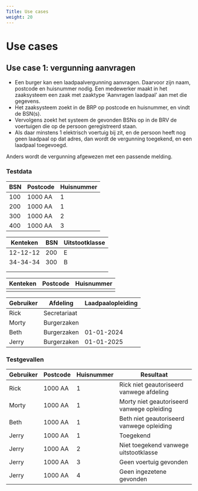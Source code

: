 ```yaml
---
Title: Use cases
weight: 20
---
```


# Use cases

## Use case 1: vergunning aanvragen

- Een burger kan een laadpaalvergunning aanvragen. Daarvoor zijn naam, postcode en huisnummer nodig. Een medewerker maakt in het zaaksysteem een zaak met zaaktype 'Aanvragen laadpaal' aan met die gegevens.
- Het zaaksysteem zoekt in de BRP op postcode en huisnummer, en vindt de BSN(s).
- Vervolgens zoekt het systeem de gevonden BSNs op in de BRV de voertuigen die op de persoon geregistreerd staan.
- Als daar minstens 1 elektrisch voertuig bij zit, en de persoon heeft nog geen laadpaal op dat adres, dan wordt de vergunning toegekend, en een laadpaal toegevoegd.

Anders wordt de vergunning afgewezen met een passende melding.

### Testdata

| BSN | Postcode | Huisnummer |
|-----|----------|------------|
| 100 | 1000 AA  | 1          |
| 200 | 1000 AA  | 1          |
| 300 | 1000 AA  | 2          |
| 400 | 1000 AA  | 3          |

| Kenteken | BSN | Uitstootklasse |
|----------|-----|----------------|
| 12-12-12 | 200 | E              |
| 34-34-34 | 300 | B              |
|          |     |                |
|          |     |                |

| Kenteken | Postcode | Huisnummer  |
|----------|----------|-------------|
|          |          |             |


| Gebruiker | Afdeling     | Laadpaalopleiding |
|-----------|--------------|-------------------|
| Rick      | Secretariaat |                   |
| Morty     | Burgerzaken  |                   |
| Beth      | Burgerzaken  | 01-01-2024        |
| Jerry     | Burgerzaken  | 01-01-2025        |

### Testgevallen

| Gebruiker | Postcode    | Huisnummer | Resultaat                                  |
|-----------|-------------|------------|--------------------------------------------|
| Rick      | 1000 AA     | 1          | Rick niet geautoriseerd vanwege afdeling   |
| Morty     | 1000 AA     | 1          | Morty niet geautoriseerd vanwege opleiding |
| Beth      | 1000 AA     | 1          | Beth niet geautoriseerd vanwege opleiding  |
| Jerry     | 1000 AA     | 1          | Toegekend                                  |
| Jerry     | 1000 AA     | 2          | Niet toegekend vanwege uitstootklasse      |
| Jerry     | 1000 AA     | 3          | Geen voertuig gevonden                     |
| Jerry     | 1000 AA     | 4          | Geen ingezetene gevonden                   |
